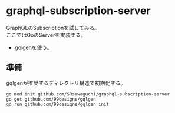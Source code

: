 # graphql-subscription-server

GraphQLのSubscriptionを試してみる。  
ここではGoのServerを実装する。

- [gqlgen](https://gqlgen.com/getting-started/)を使う。

## 準備

gqlgenが推奨するディレクトリ構造で初期化する。

```
go mod init github.com/SRsawaguchi/graphql-subscription-server
go get github.com/99designs/gqlgen
go run github.com/99designs/gqlgen init
```

